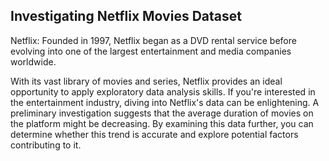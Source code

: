 ## Investigating Netflix Movies Dataset
Netflix: Founded in 1997, Netflix began as a DVD rental service before evolving into one of the largest entertainment and media companies worldwide.

With its vast library of movies and series, Netflix provides an ideal opportunity to apply exploratory data analysis skills. If you're interested in the entertainment industry, diving into Netflix's data can be enlightening. A preliminary investigation suggests that the average duration of movies on the platform might be decreasing. By examining this data further, you can determine whether this trend is accurate and explore potential factors contributing to it.
